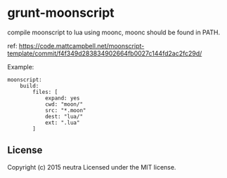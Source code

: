 # grunt-moonscript

compile moonscript to lua using moonc, moonc should be found in PATH.

ref: https://code.mattcampbell.net/moonscript-template/commit/f4f349d283834902664fb0027c144fd2ac2fc29d/

Example:

```
moonscript:
	build:
		files: [
			expand: yes
			cwd: "moon/"
			src: "*.moon"
			dest: "lua/"
			ext: ".lua"
		]
```

## License
Copyright (c) 2015 neutra
Licensed under the MIT license.
